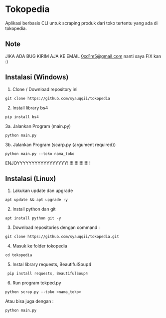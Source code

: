 # Tokopedia
Aplikasi berbasis CLI untuk scraping produk dari toko tertentu yang ada di tokopedia.

## Note
JIKA ADA BUG KIRIM AJA KE EMAIL 0xd1m5@gmail.com nanti saya FIX kan :)

## Instalasi (Windows)
1. Clone / Download repository ini
```
git clone https://github.com/syauqqii/tokopedia
```
2. Install library bs4
```
pip install bs4
```
3a. Jalankan Program (main.py)
```
python main.py
```
3b. Jalankan Program (scarp.py {argument required})
```
python main.py --toko nama_toko
```
ENJOYYYYYYYYYYYYYYYYY!!!!!!!!!!!!!!!!!!

## Instalasi (Linux)
1. Lakukan update dan upgrade
```
apt update && apt upgrade -y
```
2. Install python dan git
```
apt install python git -y
```
3. Download repositories dengan command :
```
git clone https://github.com/syauqqii/tokopedia.git
```
4. Masuk ke folder tokopedia
```
cd tokopedia
```
5. Instal library requests, BeautifulSoup4
```
 pip install requests, BeautifulSoup4
```
6. Run program tokped.py
```
python scrap.py --toko <nama_toko>
```
   Atau bisa juga dengan :
```
python main.py
```
